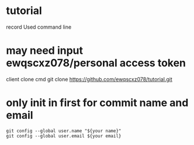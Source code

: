 # tutorial
record Used command line


# may need input ewqscxz078/personal access token
client clone cmd
  git clone https://github.com/ewqscxz078/tutorial.git

# only init in first for commit name and email
	git config --global user.name "${your name}"
	git config --global user.email ${your email}